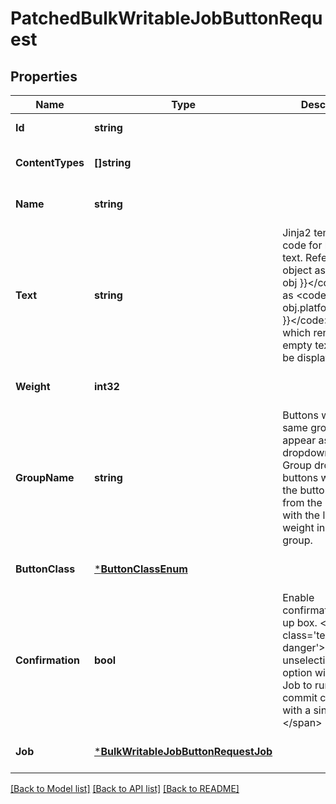 # PatchedBulkWritableJobButtonRequest

## Properties
Name | Type | Description | Notes
------------ | ------------- | ------------- | -------------
**Id** | **string** |  | [default to null]
**ContentTypes** | **[]string** |  | [optional] [default to null]
**Name** | **string** |  | [optional] [default to null]
**Text** | **string** | Jinja2 template code for button text. Reference the object as &lt;code&gt;{{ obj }}&lt;/code&gt; such as &lt;code&gt;{{ obj.platform.name }}&lt;/code&gt;. Buttons which render as empty text will not be displayed. | [optional] [default to null]
**Weight** | **int32** |  | [optional] [default to null]
**GroupName** | **string** | Buttons with the same group will appear as a dropdown menu. Group dropdown buttons will inherit the button class from the button with the lowest weight in the group. | [optional] [default to null]
**ButtonClass** | [***ButtonClassEnum**](ButtonClassEnum.md) |  | [optional] [default to null]
**Confirmation** | **bool** | Enable confirmation pop-up box. &lt;span class&#x3D;&#x27;text-danger&#x27;&gt;WARNING: unselecting this option will allow the Job to run (and commit changes) with a single click!&lt;/span&gt; | [optional] [default to null]
**Job** | [***BulkWritableJobButtonRequestJob**](BulkWritableJobButtonRequest_job.md) |  | [optional] [default to null]

[[Back to Model list]](../README.md#documentation-for-models) [[Back to API list]](../README.md#documentation-for-api-endpoints) [[Back to README]](../README.md)

